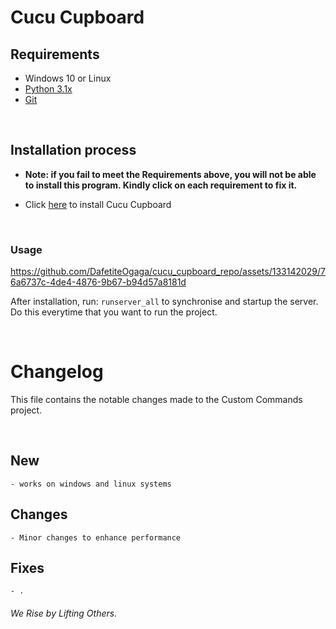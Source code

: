 # Cucu Cupboard

## Requirements
- Windows 10 or Linux
- [Python 3.1x](https://github.com/DafetiteOgaga/py_and_git_installations_for_win)
- [Git](https://github.com/DafetiteOgaga/py_and_git_installations_for_win)

<br>

## Installation process

- **Note: if you fail to meet the Requirements above, you will not be able to install this program. Kindly click on each requirement to fix it.**

- Click [here](https://github.com/DafetiteOgaga/py_and_git_installations_for_win) to install Cucu Cupboard

<br>

### Usage
https://github.com/DafetiteOgaga/cucu_cupboard_repo/assets/133142029/76a6737c-4de4-4876-9b67-b94d57a8181d

After installation, run: `runserver_all` to synchronise and startup the server. Do this everytime that you want to run the project.

<br>

# Changelog
This file contains the notable changes made to the Custom Commands project.

<br>

## New
	- works on windows and linux systems


## Changes
	- Minor changes to enhance performance


## Fixes
	- .




###### We Rise by Lifting Others.
